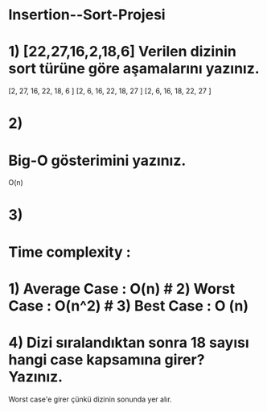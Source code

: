 # Insertion--Sort-Projesi

# 1) [22,27,16,2,18,6] Verilen dizinin sort türüne göre aşamalarını yazınız.


[2, 27, 16, 22, 18, 6 ]
[2, 6, 16, 22, 18, 27 ]
[2, 6, 16, 18, 22, 27 ]

# 2)
# Big-O gösterimini yazınız.

O(n)

# 3)
# Time complexity :
# 1) Average Case : O(n) # 2) Worst Case : O(n^2) # 3) Best Case : O (n)

# 4) Dizi sıralandıktan sonra 18 sayısı hangi case kapsamına girer? Yazınız.

Worst case'e girer çünkü dizinin sonunda yer alır.
